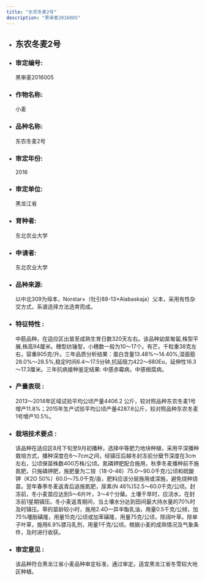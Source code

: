 ```yaml
---
title: "东农冬麦2号"
description: "黑审麦2016005"
---
```

* ## 东农冬麦2号
* ###  审定编号:  
   黑审麦2016005

*  ### 作物名称:  
   小麦

*   ###  品种名称: 
    东农冬麦2号

*   ### 审定年份: 
    2016

*   ### 审定单位:  
    黑龙江省

*   ### 育种者:  
    东北农业大学

*   ### 申请者:  
    东北农业大学

*   ### 品种来源:  
    以中北309为母本，Norstar×（牡引88-13×Alabaskaja）父本，采用有性杂交方式，系谱选择方法选育而成。

*   ### 特征特性 : 
    中筋品种。在适应区出苗至成熟生育日数320天左右。该品种幼苗匍匐,株型平展,株高94厘米。穗型纺锤型，小穗数一般为10～17个。有芒，千粒重38克左右，容重805克/升。三年品质分析结果：蛋白含量13.48%～14.40%,湿面筋28.0%～28.5%,稳定时间6.4～17.5分钟,抗延阻力422～680Eu，延伸性16.3～17.3厘米。三年抗病接种鉴定结果: 中感赤霉病，中感根腐病。

*   ### 产量表现 : 
    2013～2014年区域试验平均公顷产量4406.2 公斤，较对照品种东农冬麦1号增产11.8%；2015年生产试验平均公顷产量4287.6公斤，较对照品种东农冬麦1号增产10.5%。

*   ### 栽培技术要点 : 
    该品种在适应区8月下旬至9月初播种，选择中等肥力地块种植，采用平深播种栽培方式，播种深度在6～7cm之间，经镇压后越冬封冻前分蘖节深度在3cm左右，公顷保苗株数400万株/公顷。氮磷钾肥配合施用，秋季冬麦播种前不施氮肥，只施磷钾肥，施肥量为二铵（18-0-46）75.0～90.0千克/公顷和硫酸钾（K2O 50%）60.0～75.0千克/亩，肥料应该分层施用或深施，避免烧种烧苗。翌年春季冬麦返青后追施氮肥，尿素(N 46%)52.5～60.0千克/公顷。封冻前，冬小麦苗应达到5～6片叶，3～4个分蘖。土壤干旱时，应浇水，在封冻前1星期镇压。冬小麦返青期间，当土壤水分达到田间最大持水量的70%时及时镇压。草的苗龄较小时，施用2.4D—异辛酯乳油，用量0.5千克/公倾，加75%噻酚磺隆，用量15克/公顷或加苯磺隆，用量75克/公顷，除阔叶草。除单子叶草，施用6.9%骠马乳剂，用量1千克/公顷。根据小麦的成熟情况及气象条件，及时进行收获。

*   ### 审定意见 : 
    该品种符合黑龙江省小麦品种审定标准，通过审定。适宜黑龙江省冬雪较大地区种植。
